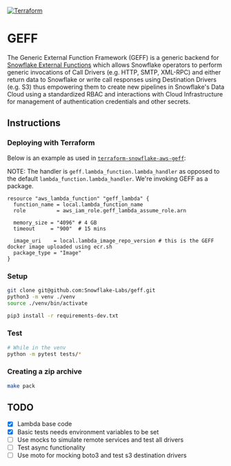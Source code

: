 [![Terraform](https://github.com/Snowflake-Labs/geff/actions/workflows/ci.yml/badge.svg?branch=main)](https://github.com/Snowflake-Labs/geff/actions/workflows/ci.yml)

# GEFF

The Generic External Function Framework (GEFF) is a generic backend for [Snowflake External Functions](https://docs.snowflake.com/en/sql-reference/external-functions-introduction.html) which allows Snowflake operators to perform generic invocations of Call Drivers (e.g. HTTP, SMTP, XML-RPC) and either return data to Snowflake or write call responses using Destination Drivers (e.g. S3) thus empowering them to create new pipelines in Snowflake's Data Cloud using a standardized RBAC and interactions with Cloud Infrastructure for management of authentication credentials and other secrets.

## Instructions

### Deploying with Terraform

Below is an example as used in [`terraform-snowflake-aws-geff`](https://github.com/Snowflake-Labs/terraform-snowflake-aws-geff):

NOTE: The handler is `geff.lambda_function.lambda_handler` as opposed to the default `lambda_function.lambda_handler`. We're invoking GEFF as a package.

```hcl
resource "aws_lambda_function" "geff_lambda" {
  function_name = local.lambda_function_name
  role          = aws_iam_role.geff_lambda_assume_role.arn

  memory_size = "4096" # 4 GB
  timeout     = "900"  # 15 mins

  image_uri    = local.lambda_image_repo_version # this is the GEFF docker image uploaded using ecr.sh
  package_type = "Image"
}
```

### Setup

```bash
git clone git@github.com:Snowflake-Labs/geff.git
python3 -m venv ./venv
source ./venv/bin/activate

pip3 install -r requirements-dev.txt
```

### Test
```bash
# While in the venv
python -m pytest tests/*
```

### Creating a zip archive
```bash
make pack
```

## TODO

- [x] Lambda base code
- [x] Basic tests needs environment variables to be set
- [ ] Use mocks to simulate remote services and test all drivers
- [ ] Test async functionality
- [ ] Use moto for mocking boto3 and test s3 destination drivers
